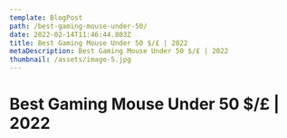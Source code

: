 ```yaml
---
template: BlogPost
path: /best-gaming-mouse-under-50/
date: 2022-02-14T11:46:44.803Z
title: Best Gaming Mouse Under 50 $/£ | 2022
metaDescription: Best Gaming Mouse Under 50 $/£ | 2022
thumbnail: /assets/image-5.jpg
---
```

# Best Gaming Mouse Under 50 $/£ | 2022
